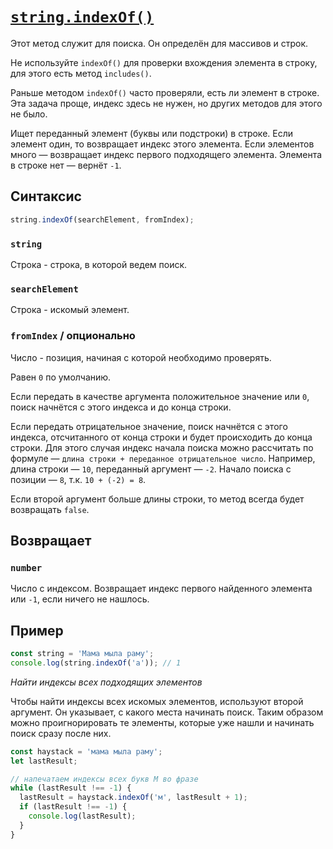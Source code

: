 # [`string.indexOf()`](../index.md)

Этот метод служит для поиска. Он определён для массивов и строк.

Не используйте `indexOf()` для проверки вхождения элемента в строку, для этого есть метод `includes()`.

Раньше методом `indexOf()` часто проверяли, есть ли элемент в строке. Эта задача проще, индекс здесь не нужен, но других методов для этого не было.

Ищет переданный элемент (буквы или подстроки) в строке. Если элемент один, то возвращает индекс этого элемента. Если элементов много — возвращает индекс первого подходящего элемента. Элемента в строке нет — вернёт `-1`.

## Синтаксис

```js
string.indexOf(searchElement, fromIndex);
```

### `string`

Строка - строка, в которой ведем поиск.

### `searchElement`

Строка - искомый элемент.

### `fromIndex` / опционально

Число - позиция, начиная с которой необходимо проверять.

Равен `0` по умолчанию.

Если передать в качестве аргумента положительное значение или `0`, поиск начнётся с этого индекса и до конца строки.

Если передать отрицательное значение, поиск начнётся с этого индекса, отсчитанного от конца строки и будет происходить до конца строки. Для этого случая индекс начала поиска можно рассчитать по формуле — `длина строки + переданное отрицательное число`. Например, длина строки — `10`, переданный аргумент — `-2`. Начало поиска с позиции — `8`, т.к. `10 + (-2) = 8`.

Если второй аргумент больше длины строки, то метод всегда будет возвращать `false`.

## Возвращает

### `number`

Число с индексом. Возвращает индекс первого найденного элемента или `-1`, если ничего не нашлось.

## Пример

```js
const string = 'Мама мыла раму';
console.log(string.indexOf('а')); // 1
```

_Найти индексы всех подходящих элементов_

Чтобы найти индексы всех искомых элементов, используют второй аргумент. Он указывает, с какого места начинать поиск. Таким образом можно проигнорировать те элементы, которые уже нашли и начинать поиск сразу после них.

```js
const haystack = 'мама мыла раму';
let lastResult;

// напечатаем индексы всех букв М во фразе
while (lastResult !== -1) {
  lastResult = haystack.indexOf('м', lastResult + 1);
  if (lastResult !== -1) {
    console.log(lastResult);
  }
}
```
